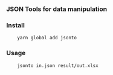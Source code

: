 ### JSON Tools for data manipulation

### Install
```
    yarn global add jsonto
```

### Usage
```
    jsonto in.json result/out.xlsx
```

